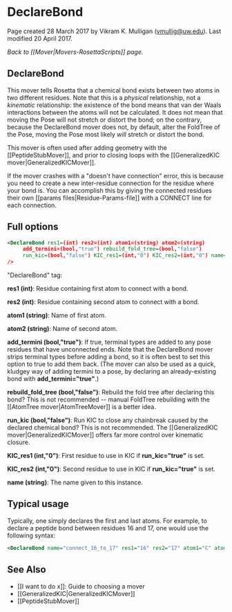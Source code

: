 # DeclareBond

Page created 28 March 2017 by Vikram K. Mulligan (vmullig@uw.edu).  Last modified 20 April 2017.

*Back to [[Mover|Movers-RosettaScripts]] page.*

## DeclareBond

This mover tells Rosetta that a chemical bond exists between two atoms in two different residues.  Note that this is a _physical_ relationship, not a _kinematic_ relationship: the existence of the bond means that van der Waals interactions between the atoms will not be calculated.  It does not mean that moving the Pose will not stretch or distort the bond; on the contrary, because the DeclareBond mover does not, by default, alter the FoldTree of the Pose, moving the Pose most likely _will_ stretch or distort the bond.

This mover is often used after adding geometry with the [[PeptideStubMover]], and prior to closing loops with the [[GeneralizedKIC mover|GeneralizedKICMover]].

If the mover crashes with a "doesn't have connection" error, this is because you need to create a new inter-residue connection for the residue where your bond is. You can accomplish this by giving the connected residues their own [[params files|Residue-Params-file]] with a CONNECT line for each connection.

## Full options

```xml
<DeclareBond res1=(int) res2=(int) atom1=(string) atom2=(string)
     add_termini=(bool,"true") rebuild_fold_tree=(bool,"false")
     run_kic=(bool,"false") KIC_res1=(int,"0") KIC_res2=(int,"0") name=(string)
/>
```

"DeclareBond" tag:

**res1 (int)**:  Residue containing first atom to connect with a bond.

**res2 (int)**:  Residue containing second atom to connect with a bond.

**atom1 (string)**:  Name of first atom.

**atom2 (string)**:  Name of second atom.

**add\_termini (bool,"true")**:  If true, terminal types are added to any pose residues that have unconnected ends.  Note that the DeclareBond mover strips terminal types before adding a bond, so it is often best to set this option to true to add them back.  (The mover can also be used as a quick, kludgey way of adding termini to a pose, by declaring an already-existing bond with **add_termini="true"**.)

**rebuild\_fold\_tree (bool,"false")**:  Rebuild the fold tree after declaring this bond?  This is not recommended -- manual FoldTree rebuilding with the [[AtomTree mover|AtomTreeMover]] is a better idea.

**run\_kic (bool,"false")**:  Run KIC to close any chainbreak caused by the declared chemical bond?  This is not recommended.  The [[GeneralizedKIC mover|GeneralizedKICMover]] offers far more control over kinematic closure.

**KIC\_res1 (int,"0")**:  First residue to use in KIC if **run_kic="true"** is set.

**KIC\_res2 (int,"0")**:  Second residue to use in KIC if **run_kic="true"** is set.

**name (string)**:  The name given to this instance.

## Typical usage

Typically, one simply declares the first and last atoms.  For example, to declare a peptide bond between residues 16 and 17, one would use the following syntax:

```xml
<DeclareBond name="connect_16_to_17" res1="16" res2="17" atom1="C" atom2="N" />
```

## See Also

* [[I want to do x]]: Guide to choosing a mover
* [[GeneralizedKIC|GeneralizedKICMover]]
* [[PeptideStubMover]]